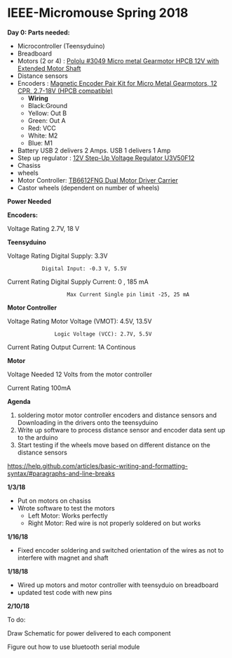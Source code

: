 # IEEE-Micromouse Spring 2018

**Day 0: Parts needed:**

- Microcontroller (Teensyduino)
- Breadboard
- Motors (2 or 4) : [Pololu #3049 Micro metal Gearmotor HPCB 12V with Extended Motor Shaft](https://www.pololu.com/product/3049)
- Distance sensors
- Encoders : [Magnetic Encoder Pair Kit for Micro Metal Gearmotors, 12 CPR, 2.7-18V (HPCB compatible)](https://www.pololu.com/product/3081)
  - **Wiring**
  - Black:Ground
  - Yellow: Out B
  - Green: Out A
  - Red: VCC
  - White: M2
  - Blue: M1
- Battery USB 2 delivers 2 Amps. USB 1 delivers 1 Amp
- Step up regulator : [12V Step-Up Voltage Regulator U3V50F12](https://www.pololu.com/product/2568)
- Chasiss
- wheels
- Motor Controller: [TB6612FNG Dual Motor Driver Carrier](https://www.pololu.com/product/713)
- Castor wheels (dependent on number of wheels)

**Power Needed**

**Encoders:** 

Voltage Rating 2.7V, 18 V
          
**Teensyduino**

Voltage Rating Digital Supply:  3.3V

               Digital Input: -0.3 V, 5.5V
                   
Current Rating Digital Supply Current: 0 , 185 mA

                       Max Current Single pin limit -25, 25 mA
   
**Motor Controller**

Voltage Rating Motor Voltage (VMOT): 4.5V, 13.5V

                   Logic Voltage (VCC): 2.7V, 5.5V
                   
Current Rating Output Current: 1A Continous

**Motor** 

Voltage Needed 12 Volts from the motor controller

Current Rating 100mA

                   
 **Agenda**

1. soldering motor motor controller encoders and distance sensors and Downloading in the drivers onto the teensyduino
2. Write up software to process distance sensor and encoder data sent up to the arduino
3. Start testing if the wheels move based on different distance on the distance sensors

https://help.github.com/articles/basic-writing-and-formatting-syntax/#paragraphs-and-line-breaks

**1/3/18**
- Put on motors on chasiss
- Wrote software to test the motors
  - Left Motor: Works perfectly
  - Right Motor: Red wire is not properly soldered on but works
  
**1/16/18**
- Fixed encoder soldering and switched orientation of the wires as not to interfere with magnet and shaft
  
**1/18/18**
- Wired up motors and motor controller with teensyduio on breadboard
- updated test code with new pins

**2/10/18**

To do: 

Draw Schematic for power delivered to each component

Figure out how to use bluetooth serial module





